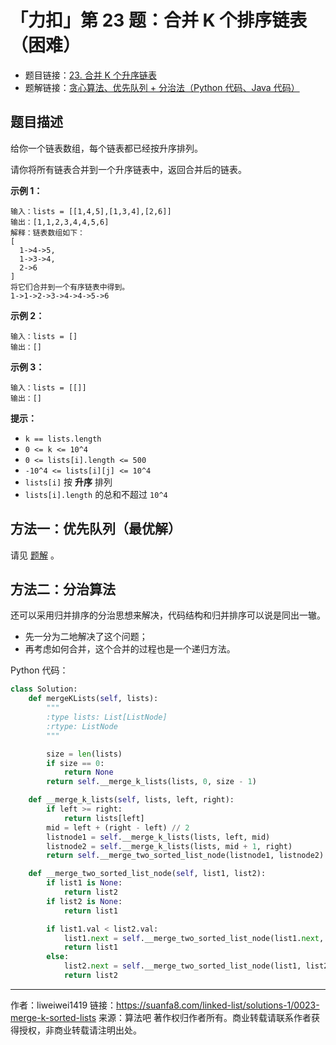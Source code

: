 # 「力扣」第 23 题：合并 K 个排序链表（困难）

- 题目链接：[23. 合并 K 个升序链表](https://leetcode-cn.com/problems/merge-k-sorted-lists/)
- 题解链接：[贪心算法、优先队列 + 分治法（Python 代码、Java 代码）](https://leetcode-cn.com/problems/merge-k-sorted-lists/solution/tan-xin-suan-fa-you-xian-dui-lie-fen-zhi-fa-python/)

## 题目描述

给你一个链表数组，每个链表都已经按升序排列。

请你将所有链表合并到一个升序链表中，返回合并后的链表。

**示例 1：**

```
输入：lists = [[1,4,5],[1,3,4],[2,6]]
输出：[1,1,2,3,4,4,5,6]
解释：链表数组如下：
[
  1->4->5,
  1->3->4,
  2->6
]
将它们合并到一个有序链表中得到。
1->1->2->3->4->4->5->6
```

**示例 2：**

```
输入：lists = []
输出：[]
```

**示例 3：**

```
输入：lists = [[]]
输出：[]
```

**提示：**

- `k == lists.length`
- `0 <= k <= 10^4`
- `0 <= lists[i].length <= 500`
- `-10^4 <= lists[i][j] <= 10^4`
- `lists[i]` 按 **升序** 排列
- `lists[i].length` 的总和不超过 `10^4`

## 方法一：优先队列（最优解）

请见 [题解](https://leetcode.cn/problems/merge-k-sorted-lists/solution/tan-xin-suan-fa-you-xian-dui-lie-fen-zhi-fa-python/) 。

## 方法二：分治算法

还可以采用归并排序的分治思想来解决，代码结构和归并排序可以说是同出一辙。

- 先一分为二地解决了这个问题；
- 再考虑如何合并，这个合并的过程也是一个递归方法。

Python 代码：

```python
class Solution:
    def mergeKLists(self, lists):
        """
        :type lists: List[ListNode]
        :rtype: ListNode
        """

        size = len(lists)
        if size == 0:
            return None
        return self.__merge_k_lists(lists, 0, size - 1)

    def __merge_k_lists(self, lists, left, right):
        if left >= right:
            return lists[left]
        mid = left + (right - left) // 2
        listnode1 = self.__merge_k_lists(lists, left, mid)
        listnode2 = self.__merge_k_lists(lists, mid + 1, right)
        return self.__merge_two_sorted_list_node(listnode1, listnode2)

    def __merge_two_sorted_list_node(self, list1, list2):
        if list1 is None:
            return list2
        if list2 is None:
            return list1

        if list1.val < list2.val:
            list1.next = self.__merge_two_sorted_list_node(list1.next, list2)
            return list1
        else:
            list2.next = self.__merge_two_sorted_list_node(list1, list2.next)
            return list2
```



---

作者：liweiwei1419
链接：https://suanfa8.com/linked-list/solutions-1/0023-merge-k-sorted-lists
来源：算法吧
著作权归作者所有。商业转载请联系作者获得授权，非商业转载请注明出处。